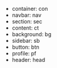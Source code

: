 - container: con
- navbar: nav
- section: sec
- content: ct
- background: bg
- sidebar: sb
- button: btn
- profile: pf
- header: head